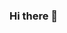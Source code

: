 ### Hi there 👋

<!--
**MustafaAswadi/MustafaAswadi** is a ✨ _special_ ✨ repository because its `README.md` (this file) appears on your GitHub profile.

Here are some ideas to get you started:

- 🔭 I’m currently working on Nest js
- 🌱 I’m currently learning React js
- 👯 I’m looking to collaborate on Open source
- 🤔 I’m looking for help with ...
- 💬 Ask me about ...
- 📫 How to reach me: ...
- 😄 Pronouns: ...
- ⚡ Fun fact: ...
-->
